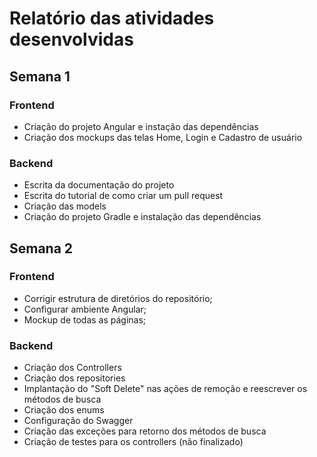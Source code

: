 # Relatório das atividades desenvolvidas

## Semana 1
### Frontend
- Criação do projeto Angular e instação das dependências
- Criação dos mockups das telas Home, Login e Cadastro de usuário

### Backend
- Escrita da documentação do projeto
- Escrita do tutorial de como criar um pull request
- Criação das models
- Criação do projeto Gradle e instalação das dependências

## Semana 2
### Frontend
- Corrigir estrutura de diretórios do repositório;
- Configurar ambiente Angular;
- Mockup de todas as páginas;

### Backend
- Criação dos Controllers
- Criação dos repositories
- Implantação do "Soft Delete" nas ações de remoção e reescrever os métodos de busca
- Criação dos enums
- Configuração do Swagger
- Criação das exceções para retorno dos métodos de busca
- Criação de testes para os controllers (não finalizado)
